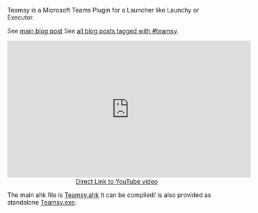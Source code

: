 Teamsy is a Microsoft Teams Plugin for a Launcher like Launchy or Executor.

See [main blog post](https://tdalon.blogspot.com/teamsy)
See [all blog posts tagged with #teamsy](https://tdalon.blogspot.com/search/label/teamsy).

<div align="center"><iframe width="560" height="315" src="https://www.youtube.com/embed/zLFWKFfLHnU" frameborder="0" allow="accelerometer; autoplay; encrypted-media; gyroscope; picture-in-picture" allowfullscreen></iframe><br><a href="https://www.youtube.com/watch?v=zLFWKFfLHnU">Direct Link to YouTube video</a></div>

The main ahk file is [Teamsy.ahk](https://github.com/tdalon/ahk/blob/master/Teamsy.ahk)
It can be compiled/ is also provided as standalone [Teamsy.exe](https://github.com/tdalon/ahk/blob/master/Teamsy.exe).
